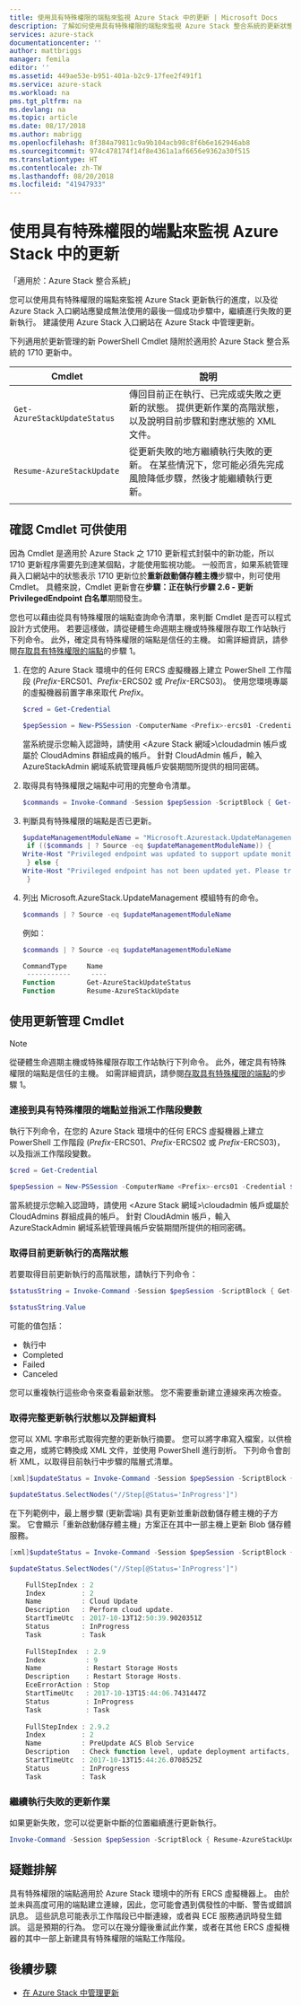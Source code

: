 ```yaml
---
title: 使用具有特殊權限的端點來監視 Azure Stack 中的更新 | Microsoft Docs
description: 了解如何使用具有特殊權限的端點來監視 Azure Stack 整合系統的更新狀態。
services: azure-stack
documentationcenter: ''
author: mattbriggs
manager: femila
editor: ''
ms.assetid: 449ae53e-b951-401a-b2c9-17fee2f491f1
ms.service: azure-stack
ms.workload: na
pms.tgt_pltfrm: na
ms.devlang: na
ms.topic: article
ms.date: 08/17/2018
ms.author: mabrigg
ms.openlocfilehash: 8f384a79811c9a9b104acb98c8f6b6e162946ab8
ms.sourcegitcommit: 974c478174f14f8e4361a1af6656e9362a30f515
ms.translationtype: HT
ms.contentlocale: zh-TW
ms.lasthandoff: 08/20/2018
ms.locfileid: "41947933"
---
```

# <a name="monitor-updates-in-azure-stack-using-the-privileged-endpoint"></a>使用具有特殊權限的端點來監視 Azure Stack 中的更新

「適用於：Azure Stack 整合系統」

您可以使用具有特殊權限的端點來監視 Azure Stack 更新執行的進度，以及從 Azure Stack 入口網站應變成無法使用的最後一個成功步驟中，繼續進行失敗的更新執行。  建議使用 Azure Stack 入口網站在 Azure Stack 中管理更新。

下列適用於更新管理的新 PowerShell Cmdlet 隨附於適用於 Azure Stack 整合系統的 1710 更新中。

| Cmdlet  | 說明  |
|---------|---------|
| `Get-AzureStackUpdateStatus` | 傳回目前正在執行、已完成或失敗之更新的狀態。 提供更新作業的高階狀態，以及說明目前步驟和對應狀態的 XML 文件。 |
| `Resume-AzureStackUpdate` | 從更新失敗的地方繼續執行失敗的更新。 在某些情況下，您可能必須先完成風險降低步驟，然後才能繼續執行更新。         |
| | |

## <a name="verify-the-cmdlets-are-available"></a>確認 Cmdlet 可供使用
因為 Cmdlet 是適用於 Azure Stack 之 1710 更新程式封裝中的新功能，所以 1710 更新程序需要先到達某個點，才能使用監視功能。 一般而言，如果系統管理員入口網站中的狀態表示 1710 更新位於**重新啟動儲存體主機**步驟中，則可使用 Cmdlet。 具體來說，Cmdlet 更新會在**步驟：正在執行步驟 2.6 - 更新 PrivilegedEndpoint 白名單**期間發生。

您也可以藉由從具有特殊權限的端點查詢命令清單，來判斷 Cmdlet 是否可以程式設計方式使用。 若要這樣做，請從硬體生命週期主機或特殊權限存取工作站執行下列命令。 此外，確定具有特殊權限的端點是信任的主機。 如需詳細資訊，請參閱[存取具有特殊權限的端點](azure-stack-privileged-endpoint.md#access-the-privileged-endpoint)的步驟 1。 

1. 在您的 Azure Stack 環境中的任何 ERCS 虛擬機器上建立 PowerShell 工作階段 (*Prefix*-ERCS01、*Prefix*-ERCS02 或 *Prefix*-ERCS03)。 使用您環境專屬的虛擬機器前置字串來取代 *Prefix*。

   ```powershell
   $cred = Get-Credential

   $pepSession = New-PSSession -ComputerName <Prefix>-ercs01 -Credential $cred -ConfigurationName PrivilegedEndpoint 
   ```
   當系統提示您輸入認證時，請使用 &lt;Azure Stack 網域&gt;\cloudadmin 帳戶或屬於 CloudAdmins 群組成員的帳戶。 針對 CloudAdmin 帳戶，輸入 AzureStackAdmin 網域系統管理員帳戶安裝期間所提供的相同密碼。

2. 取得具有特殊權限之端點中可用的完整命令清單。 

   ```powershell
   $commands = Invoke-Command -Session $pepSession -ScriptBlock { Get-Command } 
   ```
3. 判斷具有特殊權限的端點是否已更新。

   ```powershell
   $updateManagementModuleName = "Microsoft.Azurestack.UpdateManagement"
    if (($commands | ? Source -eq $updateManagementModuleName)) {
   Write-Host "Privileged endpoint was updated to support update monitoring tools."
    } else {
   Write-Host "Privileged endpoint has not been updated yet. Please try again later."
    } 
   ```

4. 列出 Microsoft.AzureStack.UpdateManagement 模組特有的命令。

   ```powershell
   $commands | ? Source -eq $updateManagementModuleName 
   ```
   例如︰
   ```powershell
   $commands | ? Source -eq $updateManagementModuleName
   
   CommandType     Name                                               Version    Source                                                  PSComputerName
    -----------     ----                                               -------    ------                                                  --------------
   Function        Get-AzureStackUpdateStatus                         0.0        Microsoft.Azurestack.UpdateManagement                   Contoso-ercs01
   Function        Resume-AzureStackUpdate                            0.0        Microsoft.Azurestack.UpdateManagement                   Contoso-ercs01
   ``` 

## <a name="use-the-update-management-cmdlets"></a>使用更新管理 Cmdlet

> [!NOTE]
> 從硬體生命週期主機或特殊權限存取工作站執行下列命令。 此外，確定具有特殊權限的端點是信任的主機。 如需詳細資訊，請參閱[存取具有特殊權限的端點](azure-stack-privileged-endpoint.md#access-the-privileged-endpoint)的步驟 1。

### <a name="connect-to-the-privileged-endpoint-and-assign-session-variable"></a>連接到具有特殊權限的端點並指派工作階段變數

執行下列命令，在您的 Azure Stack 環境中的任何 ERCS 虛擬機器上建立 PowerShell 工作階段 (*Prefix*-ERCS01、*Prefix*-ERCS02 或 *Prefix*-ERCS03)，以及指派工作階段變數。

```powershell
$cred = Get-Credential

$pepSession = New-PSSession -ComputerName <Prefix>-ercs01 -Credential $cred -ConfigurationName PrivilegedEndpoint 
```
 當系統提示您輸入認證時，請使用 &lt;Azure Stack 網域&gt;\cloudadmin 帳戶或屬於 CloudAdmins 群組成員的帳戶。 針對 CloudAdmin 帳戶，輸入 AzureStackAdmin 網域系統管理員帳戶安裝期間所提供的相同密碼。

### <a name="get-high-level-status-of-the-current-update-run"></a>取得目前更新執行的高階狀態 

若要取得目前更新執行的高階狀態，請執行下列命令： 

```powershell
$statusString = Invoke-Command -Session $pepSession -ScriptBlock { Get-AzureStackUpdateStatus -StatusOnly }

$statusString.Value 
```

可能的值包括：

- 執行中
- Completed
- Failed 
- Canceled

您可以重複執行這些命令來查看最新狀態。 您不需要重新建立連線來再次檢查。

### <a name="get-the-full-update-run-status-with-details"></a>取得完整更新執行狀態以及詳細資料 

您可以 XML 字串形式取得完整的更新執行摘要。 您可以將字串寫入檔案，以供檢查之用，或將它轉換成 XML 文件，並使用 PowerShell 進行剖析。 下列命令會剖析 XML，以取得目前執行中步驟的階層式清單。

```powershell
[xml]$updateStatus = Invoke-Command -Session $pepSession -ScriptBlock { Get-AzureStackUpdateStatus }

$updateStatus.SelectNodes("//Step[@Status='InProgress']")
```

在下列範例中，最上層步驟 (更新雲端) 具有更新並重新啟動儲存體主機的子方案。 它會顯示「重新啟動儲存體主機」方案正在其中一部主機上更新 Blob 儲存體服務。

```powershell
[xml]$updateStatus = Invoke-Command -Session $pepSession -ScriptBlock { Get-AzureStackUpdateStatus }

$updateStatus.SelectNodes("//Step[@Status='InProgress']") 

    FullStepIndex : 2
    Index         : 2
    Name          : Cloud Update
    Description   : Perform cloud update.
    StartTimeUtc  : 2017-10-13T12:50:39.9020351Z
    Status        : InProgress
    Task          : Task
    
    FullStepIndex  : 2.9
    Index          : 9
    Name           : Restart Storage Hosts
    Description    : Restart Storage Hosts.
    EceErrorAction : Stop
    StartTimeUtc   : 2017-10-13T15:44:06.7431447Z
    Status         : InProgress
    Task           : Task
    
    FullStepIndex : 2.9.2
    Index         : 2
    Name          : PreUpdate ACS Blob Service
    Description   : Check function level, update deployment artifacts, configure Blob service settings
    StartTimeUtc  : 2017-10-13T15:44:26.0708525Z
    Status        : InProgress
    Task          : Task
```

### <a name="resume-a-failed-update-operation"></a>繼續執行失敗的更新作業

如果更新失敗，您可以從更新中斷的位置繼續進行更新執行。

```powershell
Invoke-Command -Session $pepSession -ScriptBlock { Resume-AzureStackUpdate } 
```

## <a name="troubleshoot"></a>疑難排解

具有特殊權限的端點適用於 Azure Stack 環境中的所有 ERCS 虛擬機器上。 由於並未與高度可用的端點建立連線，因此，您可能會遇到偶發性的中斷、警告或錯誤訊息。 這些訊息可能表示工作階段已中斷連線，或者與 ECE 服務通訊時發生錯誤。 這是預期的行為。 您可以在幾分鐘後重試此作業，或者在其他 ERCS 虛擬機器的其中一部上新建具有特殊權限的端點工作階段。 

## <a name="next-steps"></a>後續步驟

- [在 Azure Stack 中管理更新](azure-stack-updates.md) 


